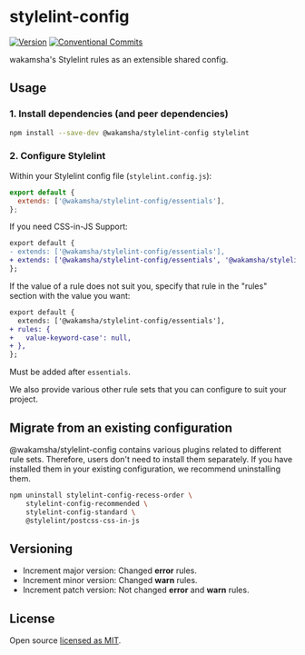 # stylelint-config

[![Version](https://img.shields.io/npm/v/@wakamsha/stylelint-config.svg?style=flat-square)](https://www.npmjs.com/package/@wakamsha/stylelint-config?activeTab=versions)
[![Conventional Commits](https://img.shields.io/badge/Conventional%20Commits-1.0.0-%23FE5196?logo=conventionalcommits&logoColor=white)](https://conventionalcommits.org)

wakamsha's Stylelint rules as an extensible shared config.

## Usage

### 1. Install dependencies (and peer dependencies)

```bash
npm install --save-dev @wakamsha/stylelint-config stylelint
```

### 2. Configure Stylelint

Within your Stylelint config file (`stylelint.config.js`):

```js
export default {
  extends: ['@wakamsha/stylelint-config/essentials'],
};
```

If you need CSS-in-JS Support:

```diff
export default {
- extends: ['@wakamsha/stylelint-config/essentials'],
+ extends: ['@wakamsha/stylelint-config/essentials', '@wakamsha/stylelint-config/css-in-js'],
};
```

If the value of a rule does not suit you, specify that rule in the "rules" section with the value you want:

```diff
export default {
  extends: ['@wakamsha/stylelint-config/essentials'],
+ rules: {
+   value-keyword-case': null,
+ },
};
```

Must be added after `essentials`.

We also provide various other rule sets that you can configure to suit your project.

## Migrate from an existing configuration

@wakamsha/stylelint-config contains various plugins related to different rule sets. Therefore, users don't need to install them separately. If you have installed them in your existing configuration, we recommend uninstalling them.

```bash
npm uninstall stylelint-config-recess-order \
    stylelint-config-recommended \
    stylelint-config-standard \
    @stylelint/postcss-css-in-js
```

## Versioning

- Increment major version: Changed **error** rules.
- Increment minor version: Changed **warn** rules.
- Increment patch version: Not changed **error** and **warn** rules.

## License

Open source [licensed as MIT](https://github.com/wakamsha/frontend-tools/tree/main/packages/stylelint-config/LICENSE).
